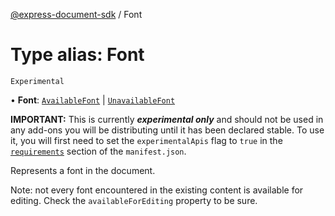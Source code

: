 [@express-document-sdk](../overview.md) / Font

# Type alias: Font

`Experimental`

• **Font**: [`AvailableFont`](../classes/AvailableFont.md) \| [`UnavailableFont`](../classes/UnavailableFont.md)

<InlineAlert slots="text" variant="warning"/>

**IMPORTANT:** This is currently ___experimental only___ and should not be used in any add-ons you will be distributing until it has been declared stable. To use it, you will first need to set the `experimentalApis` flag to `true` in the [`requirements`](../../../manifest/index.md#requirements) section of the `manifest.json`.

Represents a font in the document.

Note: not every font encountered in the existing content is available for editing.
Check the `availableForEditing` property to be sure.
